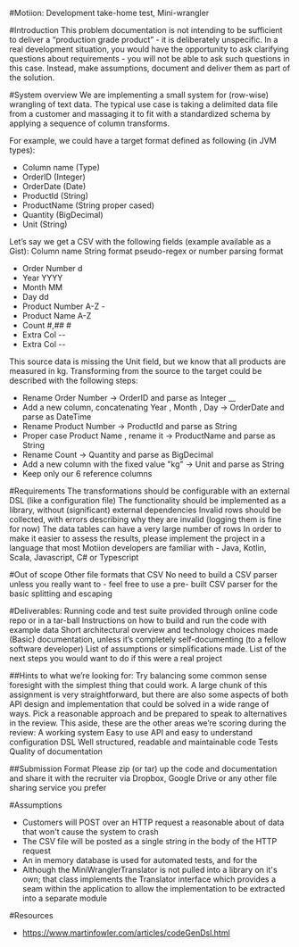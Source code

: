 #Motiion: Development take-home test, Mini-wrangler

#Introduction 
This problem documentation is not intending to be sufficient to deliver a “production grade product” - 
it is deliberately unspecific. In a real development situation, you would have the opportunity to ask 
clarifying questions about requirements - you will not be able to ask such questions in this case. 
Instead, make assumptions, document and deliver them as part of the solution. 

#System overview 
We are implementing a small system for (row-wise) wrangling of text data. The typical use case is 
taking a delimited data file from a customer and massaging it to fit with a standardized schema by 
applying a sequence of column transforms. 

For example, we could have a target format defined as following (in JVM types): 
- Column name (Type)
- OrderID (Integer)
- OrderDate (Date)
- ProductId (String)
- ProductName (String proper cased)
- Quantity (BigDecimal)
- Unit (String)

Let’s say we get a CSV with the following fields (example available as a Gist): 
Column name String format pseudo-regex or number parsing format 

- Order Number d 
- Year YYYY 
- Month MM 
- Day dd 
- Product Number A-Z - 
- Product Name A-Z 
- Count #,## # 
- Extra Col -- 
- Extra Col -- 

This source data is missing the Unit field, but we know that all products are measured in kg. 
Transforming from the source to the target could be described with the following steps: 
- Rename Order Number → OrderID and parse as Integer __
- Add a new column, concatenating Year , Month , Day → OrderDate and parse as DateTime 
- Rename Product Number → ProductId and parse as String 
- Proper case Product Name , rename it → ProductName and parse as String 
- Rename Count → Quantity and parse as BigDecimal 
- Add a new column with the fixed value "kg" → Unit and parse as String 
- Keep only our 6 reference columns 

#Requirements 
The transformations should be configurable with an external DSL (like a configuration file) 
The functionality should be implemented as a library, without (significant) external dependencies 
Invalid rows should be collected, with errors describing why they are invalid (logging them is fine for now) 
The data tables can have a very large number of rows In order to make it easier to assess the results, 
please implement the project in a language that most Motiion developers are familiar with - 
Java, Kotlin, Scala, Javascript, C# or Typescript 

#Out of scope 
Other file formats that CSV 
No need to build a CSV parser unless you really want to - feel free to use a pre- built CSV parser for 
the basic splitting and escaping 

#Deliverables:
Running code and test suite provided through online code repo or in a tar-ball 
Instructions on how to build and run the code with example data Short architectural overview and technology 
choices made (Basic) documentation, unless it’s completely self-documenting (to a fellow software developer) 
List of assumptions or simplifications made. List of the next steps you would want to do if this were a real project 

##Hints to what we’re looking for: 
Try balancing some common sense foresight with the simplest thing that could work. A large chunk of this assignment 
is very straightforward, but there are also some aspects of both API design and implementation that could be solved 
in a wide range of ways. Pick a reasonable approach and be prepared to speak to alternatives in the review. 
This aside, these are the other areas we’re scoring during the review: A working system Easy to use API and easy to 
understand configuration DSL Well structured, readable and maintainable code Tests Quality of documentation 

##Submission Format
Please zip (or tar) up the code and documentation and share it with the recruiter via 
Dropbox, Google Drive or any other file sharing service you prefer 

#Assumptions
- Customers will POST over an HTTP request a reasonable about of data that won't cause the system to crash
- The CSV file will be posted as a single string in the body of the HTTP request
- An in memory database is used for automated tests, and for the 
- Although the MiniWranglerTranslator is not pulled into a library on it's own; that class implements 
the Translator interface which provides a seam within the application to allow the implementation to be 
extracted into a separate module

#Resources
- https://www.martinfowler.com/articles/codeGenDsl.html
